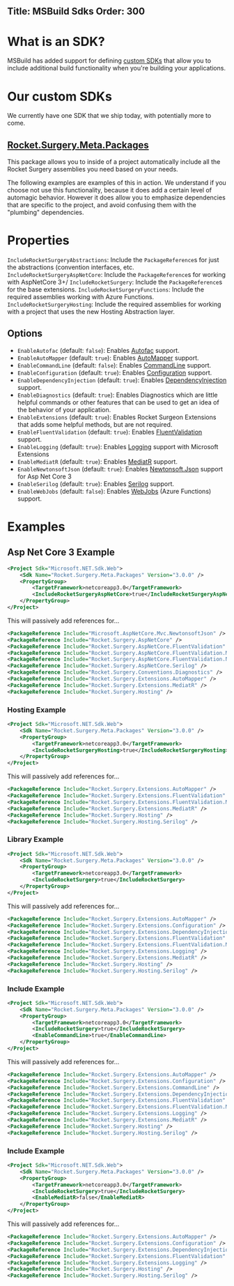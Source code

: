 Title: MSBuild Sdks
Order: 300
---

# What is an SDK?
MSBuild has added support for defining [custom SDKs][SdkDocs] that allow you to include additional build functionality when you're building your applications.

# Our custom SDKs

We currently have one SDK that we ship today, with potentially more to come.

## [Rocket.Surgery.Meta.Packages]
This package allows you to inside of a project automatically include all the Rocket Surgery assemblies you need based on your needs.

The following examples are examples of this in action.  We understand if you choose not use this functionality, because it does add a certain level of automagic behavior.  However it does allow you to emphasize dependencies that are specific to the project, and avoid confusing them with the "plumbing" dependencies.

# Properties

`IncludeRocketSurgeryAbstractions`: Include the `PackageReference`s for just the abstractions (convention interfaces, etc.
`IncludeRocketSurgeryAspNetCore`: Include the `PackageReference`s for working with AspNetCore 3+/
`IncludeRocketSurgery`: Include the `PackageReference`s for the base extensions.
`IncludeRocketSurgeryFunctions`: Include the required assemblies working with Azure Functions.
`IncludeRocketSurgeryHosting`: Include the required assemblies for working with a project that uses the new Hosting Abstraction layer.

## Options

* `EnableAutofac` (default: `false`): Enables [Autofac] support.
* `EnableAutoMapper` (default: `true`): Enables [AutoMapper] support.
* `EnableCommandLine` (default: `false`): Enables [CommandLine] support.
* `EnableConfiguration` (default: `true`): Enables [Configuration] support.
* `EnableDependencyInjection` (default: `true`): Enables [DependencyInjection] support.
* `EnableDiagnostics` (default: `true`): Enables Diagnostics which are little helpful commands or other features that can be used to get an idea of the behavior of your application.
* `EnableExtensions` (default: `true`): Enables Rocket Surgeon Extensions that adds some helpful methods, but are not required.
* `EnableFluentValidation` (default: `true`): Enables [FluentValidation] support.
* `EnableLogging` (default: `true`): Enables [Logging] support with Microsoft Extensions
* `EnableMediatR` (default: `true`): Enables [MediatR] support.
* `EnableNewtonsoftJson` (default: `true`): Enables [Newtonsoft.Json] support for Asp Net Core 3
* `EnableSerilog` (default: `true`): Enables [Serilog] support.
* `EnableWebJobs` (default: `false`): Enables [WebJobs] (Azure Functions) support.


# Examples

## Asp Net Core 3 Example

```xml
<Project Sdk="Microsoft.NET.Sdk.Web">
    <Sdk Name="Rocket.Surgery.Meta.Packages" Version="3.0.0" />
    <PropertyGroup>
        <TargetFramework>netcoreapp3.0</TargetFramework>
        <IncludeRocketSurgeryAspNetCore>true</IncludeRocketSurgeryAspNetCore>
    </PropertyGroup>
</Project>
```

This will passively add references for...
```xml
<PackageReference Include="Microsoft.AspNetCore.Mvc.NewtonsoftJson" />
<PackageReference Include="Rocket.Surgery.AspNetCore" />
<PackageReference Include="Rocket.Surgery.AspNetCore.FluentValidation" />
<PackageReference Include="Rocket.Surgery.AspNetCore.FluentValidation.MediatR" />
<PackageReference Include="Rocket.Surgery.AspNetCore.FluentValidation.NewtonsoftJson"  />
<PackageReference Include="Rocket.Surgery.AspNetCore.Serilog" />
<PackageReference Include="Rocket.Surgery.Conventions.Diagnostics" />
<PackageReference Include="Rocket.Surgery.Extensions.AutoMapper" />
<PackageReference Include="Rocket.Surgery.Extensions.MediatR" />
<PackageReference Include="Rocket.Surgery.Hosting" />

```

### Hosting Example

```xml
<Project Sdk="Microsoft.NET.Sdk.Web">
    <Sdk Name="Rocket.Surgery.Meta.Packages" Version="3.0.0" />
    <PropertyGroup>
        <TargetFramework>netcoreapp3.0</TargetFramework>
        <IncludeRocketSurgeryHosting>true</IncludeRocketSurgeryHosting>
    </PropertyGroup>
</Project>
```

This will passively add references for...
```xml
<PackageReference Include="Rocket.Surgery.Extensions.AutoMapper" />
<PackageReference Include="Rocket.Surgery.Extensions.FluentValidation"  />
<PackageReference Include="Rocket.Surgery.Extensions.FluentValidation.MediatR"  />
<PackageReference Include="Rocket.Surgery.Extensions.MediatR" />
<PackageReference Include="Rocket.Surgery.Hosting" />
<PackageReference Include="Rocket.Surgery.Hosting.Serilog" />

```

### Library Example

```xml
<Project Sdk="Microsoft.NET.Sdk.Web">
    <Sdk Name="Rocket.Surgery.Meta.Packages" Version="3.0.0" />
    <PropertyGroup>
        <TargetFramework>netcoreapp3.0</TargetFramework>
        <IncludeRocketSurgery>true</IncludeRocketSurgery>
    </PropertyGroup>
</Project>
```

This will passively add references for...
```xml
<PackageReference Include="Rocket.Surgery.Extensions.AutoMapper" />
<PackageReference Include="Rocket.Surgery.Extensions.Configuration" />
<PackageReference Include="Rocket.Surgery.Extensions.DependencyInjection" />
<PackageReference Include="Rocket.Surgery.Extensions.FluentValidation"  />
<PackageReference Include="Rocket.Surgery.Extensions.FluentValidation.MediatR"  />
<PackageReference Include="Rocket.Surgery.Extensions.Logging" />
<PackageReference Include="Rocket.Surgery.Extensions.MediatR" />
<PackageReference Include="Rocket.Surgery.Hosting" />
<PackageReference Include="Rocket.Surgery.Hosting.Serilog" />
```


### Include Example

```xml
<Project Sdk="Microsoft.NET.Sdk.Web">
    <Sdk Name="Rocket.Surgery.Meta.Packages" Version="3.0.0" />
    <PropertyGroup>
        <TargetFramework>netcoreapp3.0</TargetFramework>
        <IncludeRocketSurgery>true</IncludeRocketSurgery>
        <EnableCommandLine>true</EnableCommandLine>
    </PropertyGroup>
</Project>
```

This will passively add references for...
```xml
<PackageReference Include="Rocket.Surgery.Extensions.AutoMapper" />
<PackageReference Include="Rocket.Surgery.Extensions.Configuration" />
<PackageReference Include="Rocket.Surgery.Extensions.CommandLine" />
<PackageReference Include="Rocket.Surgery.Extensions.DependencyInjection" />
<PackageReference Include="Rocket.Surgery.Extensions.FluentValidation"  />
<PackageReference Include="Rocket.Surgery.Extensions.FluentValidation.MediatR"  />
<PackageReference Include="Rocket.Surgery.Extensions.Logging" />
<PackageReference Include="Rocket.Surgery.Extensions.MediatR" />
<PackageReference Include="Rocket.Surgery.Hosting" />
<PackageReference Include="Rocket.Surgery.Hosting.Serilog" />
```



### Include Example

```xml
<Project Sdk="Microsoft.NET.Sdk.Web">
    <Sdk Name="Rocket.Surgery.Meta.Packages" Version="3.0.0" />
    <PropertyGroup>
        <TargetFramework>netcoreapp3.0</TargetFramework>
        <IncludeRocketSurgery>true</IncludeRocketSurgery>
        <EnableMediatR>false</EnableMediatR>
    </PropertyGroup>
</Project>
```

This will passively add references for...
```xml
<PackageReference Include="Rocket.Surgery.Extensions.AutoMapper" />
<PackageReference Include="Rocket.Surgery.Extensions.Configuration" />
<PackageReference Include="Rocket.Surgery.Extensions.DependencyInjection" />
<PackageReference Include="Rocket.Surgery.Extensions.FluentValidation"  />
<PackageReference Include="Rocket.Surgery.Extensions.Logging" />
<PackageReference Include="Rocket.Surgery.Hosting" />
<PackageReference Include="Rocket.Surgery.Hosting.Serilog" />
```



[Autofac]: https://www.nuget.org/packages/Autofac/
[AutoMapper]: https://www.nuget.org/packages/AutoMapper/
[CommandLine]: https://www.nuget.org/packages/McMaster.Extensions.CommandLineUtils/
[Configuration]: https://docs.microsoft.com/en-us/aspnet/core/fundamentals/configuration/
[DependencyInjection]: https://docs.microsoft.com/en-us/aspnet/core/fundamentals/dependency-injection
[Logging]: https://docs.microsoft.com/en-us/aspnet/core/fundamentals/logging/
[FluentValidation]: https://www.nuget.org/packages/FluentValidation/
[MediatR]: https://www.nuget.org/packages/MediatR/
[Newtonsoft.Json]: https://www.nuget.org/packages/Newtonsoft.Json/
[Serilog]: https://www.nuget.org/packages/Serilog/
[WebJobs]: https://www.nuget.org/packages/Microsoft.Azure.WebJobs/
[SdkDocs]: https://docs.microsoft.com/en-us/visualstudio/msbuild/how-to-use-project-sdk?view=vs-2019
[Rocket.Surgery.Meta.Packages]: https://www.nuget.org/packages/Rocket.Surgery.Meta.Packages/